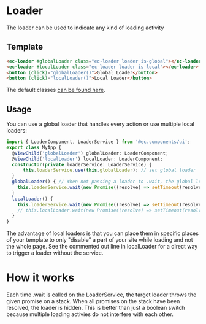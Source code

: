 # Loader

The loader can be used to indicate any kind of loading activity

## Template

```html
<ec-loader #globalLoader class="ec-loader loader is-global"></ec-loader>
<ec-loader #localLoader class="ec-loader loader is-local"></ec-loader>
<button (click)="globalLoader()">Global Loader</button>
<button (click)="localLoader()">Local Loader</button>
```

The default classes [can be found here](https://github.com/entrecode/ec.components/blob/master/packages/style/loader/ec-loader.scss).

## Usage

You can use a global loader that handles every action or use multiple local loaders:

```ts
import { LoaderComponent, LoaderService } from '@ec.components/ui';
export class MyApp {
  @ViewChild('globalLoader') globalLoader: LoaderComponent;
  @ViewChild('localLoader') localLoader: LoaderComponent;
  constructor(private loaderService: LoaderService) {
      this.loaderService.use(this.globalLoader); // set global loader
  }
  globalLoader() { // When not passing a loader to .wait, the global loader (set by .use) is used.
    this.loaderService.wait(new Promise((resolve) => setTimeout(resolve, 2000)));
  }
  localLoader() {
    this.loaderService.wait(new Promise((resolve) => setTimeout(resolve, 2000)), this.localLoader);
    // this.localLoader.wait(new Promise((resolve) => setTimeout(resolve, 2000))); // alternative way
  }
}
```

The advantage of local loaders is that you can place them in specific places of your template to only "disable" a part of your site while loading and not the whole page.
See the commented out line in localLoader for a direct way to trigger a loader without the service.

# How it works

Each time .wait is called on the LoaderService, the target loader throws the given promise on a stack. When all promises on the stack have been resolved, the loader is hidden. This is better than just a boolean switch because multiple loading activies do not interfere with each other.
